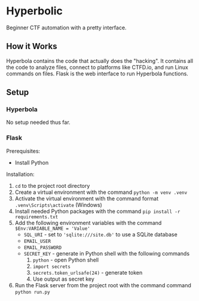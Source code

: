 # Hyperbolic
Beginner CTF automation with a pretty interface.

## How it Works

Hyperbola contains the code that actually does the "hacking". It contains all the code to analyze files, connect to platforms like CTFD.io, and run Linux commands on files. Flask is the web interface to run Hyperbola functions.

## Setup

### Hyperbola

No setup needed thus far.

### Flask

Prerequisites:

- Install Python

Installation:

1. `cd` to the project root directory
2. Create a virtual environment with the command `python -m venv .venv`
3. Activate the virtual environment with the command format `.venv\Scripts\activate` (Windows)
4. Install needed Python packages with the command `pip install -r requirements.txt`
5. Add the following environment variables with the command `$Env:VARIABLE_NAME = 'Value'`
   - `SQL_URI` - set to `'sqlite:///site.db'` to use a SQLite database
   - `EMAIL_USER`
   - `EMAIL_PASSWORD`
   - `SECRET_KEY` - generate in Python shell with the following commands
      1. `python` - open Python shell
      2. `import secrets`
      3. `secrets.token_urlsafe(24)` - generate token
      4. Use output as secret key
6. Run the Flask server from the project root with the command command `python run.py`

